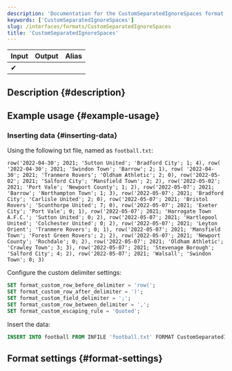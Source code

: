 ```yaml
---
description: 'Documentation for the CustomSeparatedIgnoreSpaces format'
keywords: ['CustomSeparatedIgnoreSpaces']
slug: /interfaces/formats/CustomSeparatedIgnoreSpaces
title: 'CustomSeparatedIgnoreSpaces'
---
```


| Input | Output | Alias |
|-------|--------|-------|
| ✔     |        |       |

## Description {#description}

## Example usage {#example-usage}

### Inserting data {#inserting-data}

Using the following txt file, named as `football.txt`:

```text
row('2022-04-30'; 2021; 'Sutton United'; 'Bradford City'; 1; 4), row( '2022-04-30'; 2021; 'Swindon Town'; 'Barrow'; 2; 1), row( '2022-04-30'; 2021; 'Tranmere Rovers'; 'Oldham Athletic'; 2; 0), row('2022-05-02'; 2021; 'Salford City'; 'Mansfield Town'; 2; 2), row('2022-05-02'; 2021; 'Port Vale'; 'Newport County'; 1; 2), row('2022-05-07'; 2021; 'Barrow'; 'Northampton Town'; 1; 3), row('2022-05-07'; 2021; 'Bradford City'; 'Carlisle United'; 2; 0), row('2022-05-07'; 2021; 'Bristol Rovers'; 'Scunthorpe United'; 7; 0), row('2022-05-07'; 2021; 'Exeter City'; 'Port Vale'; 0; 1), row('2022-05-07'; 2021; 'Harrogate Town A.F.C.'; 'Sutton United'; 0; 2), row('2022-05-07'; 2021; 'Hartlepool United'; 'Colchester United'; 0; 2), row('2022-05-07'; 2021; 'Leyton Orient'; 'Tranmere Rovers'; 0; 1), row('2022-05-07'; 2021; 'Mansfield Town'; 'Forest Green Rovers'; 2; 2), row('2022-05-07'; 2021; 'Newport County'; 'Rochdale'; 0; 2), row('2022-05-07'; 2021; 'Oldham Athletic'; 'Crawley Town'; 3; 3), row('2022-05-07'; 2021; 'Stevenage Borough'; 'Salford City'; 4; 2), row('2022-05-07'; 2021; 'Walsall'; 'Swindon Town'; 0; 3)
```

Configure the custom delimiter settings:

```sql
SET format_custom_row_before_delimiter = 'row(';
SET format_custom_row_after_delimiter = ')';
SET format_custom_field_delimiter = ';';
SET format_custom_row_between_delimiter = ',';
SET format_custom_escaping_rule = 'Quoted';
```

Insert the data:

```sql
INSERT INTO football FROM INFILE 'football.txt' FORMAT CustomSeparatedIgnoreSpaces;
```

## Format settings {#format-settings}
